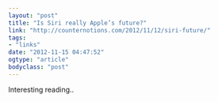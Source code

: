 ```yaml
---
layout: "post"
title: "Is Siri really Apple’s future?"
link: "http://counternotions.com/2012/11/12/siri-future/"
tags: 
- "links"
date: "2012-11-15 04:47:52"
ogtype: "article"
bodyclass: "post"
---
```


Interesting reading..